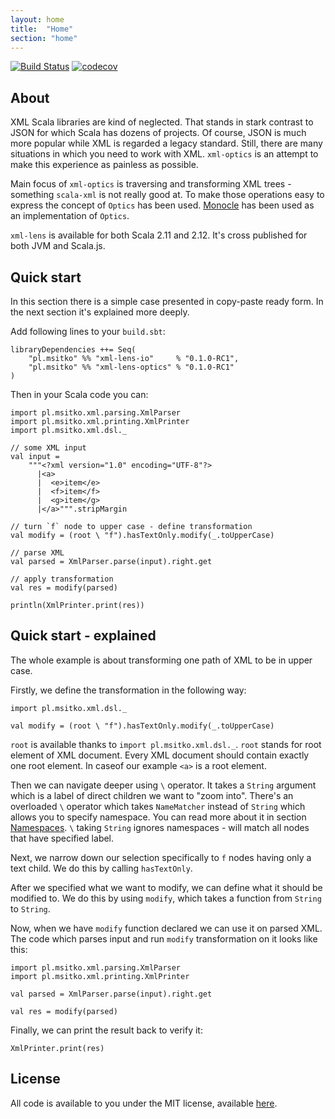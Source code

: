 ```yaml
---
layout: home
title:  "Home"
section: "home"
---
```


[![Build Status](https://api.travis-ci.org/note/xml-lens.svg)](https://travis-ci.org/note/xml-lens)
[![codecov](https://codecov.io/gh/note/xml-lens/branch/master/graph/badge.svg)](https://codecov.io/gh/note/xml-lens)

## About

XML Scala libraries are kind of neglected. That stands in stark contrast to JSON for which Scala has dozens of projects.
Of course, JSON is much more popular while XML is regarded a legacy standard. Still, there are many situations in which 
you need to work with XML. `xml-optics` is an attempt to make this experience as painless as possible.
  
Main focus of `xml-optics` is traversing and transforming XML trees - something `scala-xml` is not 
really good at. To make those operations easy to express the concept of `Optics` has been used. 
[Monocle](http://julien-truffaut.github.io/Monocle/) has been used as an implementation of `Optics`.

`xml-lens` is available for both Scala 2.11 and 2.12. It's cross published for both JVM and Scala.js.

## <a name="quick_start"></a>Quick start

In this section there is a simple case presented in copy-paste ready form. In the next section it's
explained more deeply.

Add following lines to your `build.sbt`:

```
libraryDependencies ++= Seq(
	"pl.msitko" %% "xml-lens-io"     % "0.1.0-RC1",
	"pl.msitko" %% "xml-lens-optics" % "0.1.0-RC1"
)
```

Then in your Scala code you can:

```tut:silent
import pl.msitko.xml.parsing.XmlParser
import pl.msitko.xml.printing.XmlPrinter
import pl.msitko.xml.dsl._

// some XML input
val input =
    """<?xml version="1.0" encoding="UTF-8"?>
      |<a>
      |  <e>item</e>
      |  <f>item</f>
      |  <g>item</g>
      |</a>""".stripMargin

// turn `f` node to upper case - define transformation
val modify = (root \ "f").hasTextOnly.modify(_.toUpperCase)

// parse XML
val parsed = XmlParser.parse(input).right.get

// apply transformation
val res = modify(parsed)

println(XmlPrinter.print(res))
```

## <a name="quick_start"></a>Quick start - explained

The whole example is about transforming one path of XML to be in upper case.

Firstly, we define the transformation in the following way:

```tut:book
import pl.msitko.xml.dsl._

val modify = (root \ "f").hasTextOnly.modify(_.toUpperCase)
```

`root` is available thanks to `import pl.msitko.xml.dsl._`. `root` stands for root element of XML
document. Every XML document should contain exactly one root element. In caseof our example `<a>`
is a root element.

Then we can navigate deeper using `\` operator. It takes a `String` argument which is a label of direct children we want to 
"zoom into". There's an overloaded `\` operator which takes `NameMatcher` instead of `String` which allows you to specify 
namespace. You can read more about it in section [Namespaces](docs/namespaces.html). `\` taking `String` ignores namespaces - 
will match all nodes that have specified label. 

Next, we narrow down our selection specifically to `f` nodes having only a text child. We do this by calling `hasTextOnly`.

After we specified what we want to modify, we can define what it should be modified to. We do this by using `modify`,
which takes a function from `String` to `String`.

Now, when we have `modify` function declared we can use it on parsed XML. The code which parses input and
run `modify` transformation on it looks like this:

```tut:silent
import pl.msitko.xml.parsing.XmlParser
import pl.msitko.xml.printing.XmlPrinter

val parsed = XmlParser.parse(input).right.get

val res = modify(parsed)
```

Finally, we can print the result back to verify it:

```tut:book
XmlPrinter.print(res)
```

## License

All code is available to you under the MIT license, available [here](https://github.com/note/xml-lens/blob/master/LICENSE).
